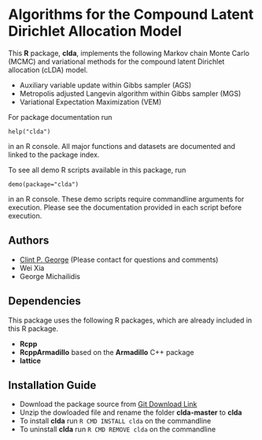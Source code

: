 Algorithms for the Compound Latent Dirichlet Allocation Model
=============================================================

This **R** package, **clda**, implements the following Markov chain Monte Carlo 
(MCMC) and variational methods for the compound latent Dirichlet allocation 
(cLDA) model. 
* Auxiliary variable update within Gibbs sampler (AGS)
* Metropolis adjusted Langevin algorithm within Gibbs sampler (MGS)
* Variational Expectation Maximization (VEM)


For package documentation run 

``` help("clda") ```

in an R console. All major functions and datasets are documented and linked to 
the package index. 

To see all demo R scripts available in this package, run 

``` demo(package="clda") ```

in an R console. These demo scripts require commandline arguments for execution. 
Please see the documentation provided in each script before execution.    

Authors
----------------------------
* [Clint P. George](clintpgeorge.wordpress.com) (Please contact for questions and comments)
* Wei Xia
* George Michailidis 

Dependencies
----------------------------

This package uses the following R packages, which are already included in this R package.   
* **Rcpp**
* **RcppArmadillo** based on the **Armadillo** C++ package 
* **lattice**

Installation Guide 
------------------

* Download the package source from [Git Download Link](https://github.com/clintpgeorge/clda/archive/master.zip)
* Unzip the dowloaded file and rename the folder **clda-master** to **clda** 
* To install **clda** run ```R CMD INSTALL clda``` on the commandline 
* To uninstall **clda** run ```R CMD REMOVE clda``` on the commandline 

